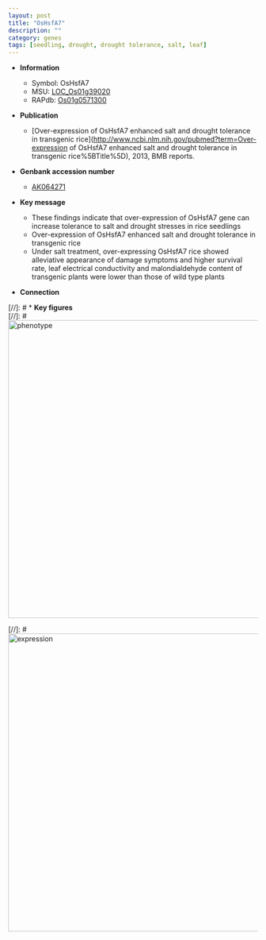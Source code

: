 ```yaml
---
layout: post
title: "OsHsfA7"
description: ""
category: genes
tags: [seedling, drought, drought tolerance, salt, leaf]
---
```


* **Information**  
    + Symbol: OsHsfA7  
    + MSU: [LOC_Os01g39020](http://rice.plantbiology.msu.edu/cgi-bin/ORF_infopage.cgi?orf=LOC_Os01g39020)  
    + RAPdb: [Os01g0571300](http://rapdb.dna.affrc.go.jp/viewer/gbrowse_details/irgsp1?name=Os01g0571300)  

* **Publication**  
    + [Over-expression of OsHsfA7 enhanced salt and drought tolerance in transgenic rice](http://www.ncbi.nlm.nih.gov/pubmed?term=Over-expression of OsHsfA7 enhanced salt and drought tolerance in transgenic rice%5BTitle%5D), 2013, BMB reports.

* **Genbank accession number**  
    + [AK064271](http://www.ncbi.nlm.nih.gov/nuccore/AK064271)

* **Key message**  
    + These findings indicate that over-expression of OsHsfA7 gene can increase tolerance to salt and drought stresses in rice seedlings
    + Over-expression of OsHsfA7 enhanced salt and drought tolerance in transgenic rice
    + Under salt treatment, over-expressing OsHsfA7 rice showed alleviative appearance of damage symptoms and higher survival rate, leaf electrical conductivity and malondialdehyde content of transgenic plants were lower than those of wild type plants

* **Connection**  

[//]: # * **Key figures**  
[//]: # <img src="http://funRiceGenes.github.io/images/OsHsfA7.pheno.png" alt="phenotype"  style="width: 600px;"/>

[//]: # <img src="http://funRiceGenes.github.io/images/OsHsfA7.exp.png" alt="expression"  style="width: 600px;"/>



